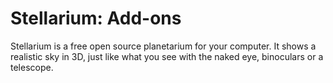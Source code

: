 # Stellarium: Add-ons

Stellarium is a free open source planetarium for your computer. It shows a realistic sky in 3D, just like what you see with the naked eye, binoculars or a telescope.
